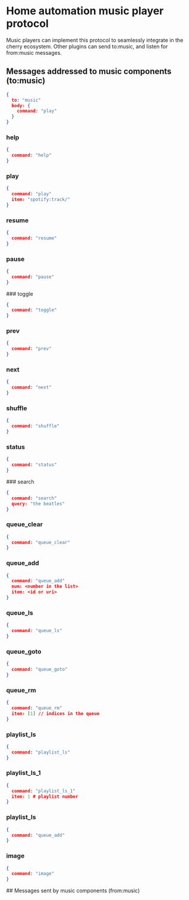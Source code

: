 # Home automation music player protocol

Music players can implement this protocol to seamlessly integrate in the cherry ecosystem.
Other plugins can send to:music, and listen for from:music messages.

## Messages addressed to music components (to:music)

```json
{
  to: "music"
  body: {
    command: "play"
  }
}
```

### help
```json
{
  command: "help"
}
```

### play
```json
{
  command: "play"
  item: "spotify:track/"
}
```

### resume
```json
{
  command: "resume"
}
```
### pause
```json
{
  command: "pause"
}
```
### toggle
```json
{
  command: "toggle"
}
```

### prev
```json
{
  command: "prev"
}
```
### next
```json
{
  command: "next"
}
```
### shuffle
```json
{
  command: "shuffle"
}
```
### status
```json
{
  command: "status"
}
```
### search
```json
{
  command: "search"
  query: "the beatles"
}
```
### queue_clear
```json
{
  command: "queue_clear"
}
```
### queue_add
```json
{
  command: "queue_add"
  num: <number in the list>
  item: <id or uri>
}
```
### queue_ls
```json
{
  command: "queue_ls"
}
```
### queue_goto
```json
{
  command: "queue_goto"
}
```
### queue_rm
```json
{
  command: "queue_rm"
  item: [1] // indices in the queue
}
```
### playlist_ls
```json
{
  command: "playlist_ls"
}
```
### playlist_ls_1
```json
{
  command: "playlist_ls_1"
  item: 1 # playlist number
}
```
### playlist_ls
```json
{
  command: "queue_add"
}
```
### image
```json
{
  command: "image"
}
```

## Messages sent by music components (from:music)
